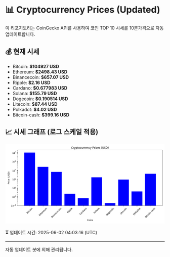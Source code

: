 
# 📊 Cryptocurrency Prices (Updated)

이 리포지토리는 CoinGecko API를 사용하여 코인 TOP 10 시세를 10분가격으로 자동 업데이트합니다.

## 💰 현재 시세
- Bitcoin: **$104927 USD**
- Ethereum: **$2498.43 USD**
- Binancecoin: **$657.07 USD**
- Ripple: **$2.16 USD**
- Cardano: **$0.677983 USD**
- Solana: **$155.79 USD**
- Dogecoin: **$0.190514 USD**
- Litecoin: **$87.44 USD**
- Polkadot: **$4.02 USD**
- Bitcoin-cash: **$399.16 USD**

## 📈 시세 그래프 (로그 스케일 적용)
![Crypto Prices](crypto_prices.png)

⏳ 업데이트 시간: 2025-06-02 04:03:16 (UTC)

---
자동 업데이트 봇에 의해 관리됩니다.
